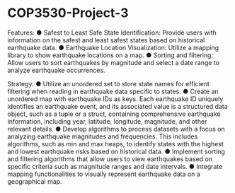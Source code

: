 # COP3530-Project-3

Features:
● Safest to Least Safe State Identification: Provide users with information on the safest
and least safest states based on historical earthquake data.
● Earthquake Location Visualization: Utilize a mapping library to show earthquake
locations on a map.
● Sorting and filtering: Allow users to sort earthquakes by magnitude and select a date
range to analyze earthquake occurrences.

Strategy:
● Utilize an unordered set to store state names for efficient filtering when reading in
earthquake data specific to states.
● Create an unordered map with earthquake IDs as keys. Each earthquake ID uniquely
identifies an earthquake event, and its associated value is a structured data object, such
as a tuple or a struct, containing comprehensive earthquake information, including year,
latitude, longitude, magnitude, and other relevant details.
● Develop algorithms to process datasets with a focus on analyzing earthquake
magnitudes and frequencies. This includes algorithms, such as min and max heaps, to
identify states with the highest and lowest earthquake risks based on historical data.
● Implement sorting and filtering algorithms that allow users to view earthquakes based on
specific criteria such as magnitude ranges and date intervals.
● Integrate mapping functionalities to visually represent earthquake data on a
geographical map.
